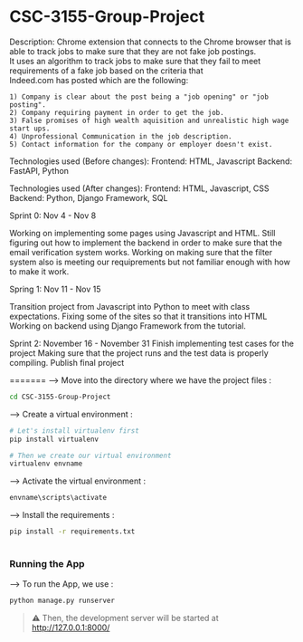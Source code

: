 # CSC-3155-Group-Project

Description:
  Chrome extension that connects to the Chrome browser that is able to track jobs to make sure that they are not fake job postings.  
  It uses an algorithm to track jobs to make sure that they fail to meet requirements of a fake job based on the criteria that     
  Indeed.com has posted which are the following:

    1) Company is clear about the post being a "job opening" or "job posting". 
    2) Company requiring payment in order to get the job.
    3) False promises of high wealth aquisition and unrealistic high wage start ups.
    4) Unprofessional Communication in the job description.
    5) Contact information for the company or employer doesn't exist.


Technologies used (Before changes):
  Frontend: HTML, Javascript
  Backend: FastAPI, Python

Technologies used (After changes):
  Frontend: HTML, Javascript, CSS
  Backend: Python, Django Framework, SQL

Sprint 0: Nov 4 - Nov 8

Working on implementing some pages using Javascript and HTML.
Still figuring out how to implement the backend in order to make sure that the email verification system works.
Working on making sure that the filter system also is meeting our requiprements but not familiar enough with how to make it work.

Spring 1: Nov 11 - Nov 15

Transition project from Javascript into Python to meet with class expectations.
Fixing some of the sites so that it transitions into HTML
Working on backend using Django Framework from the tutorial.

Sprint 2: November 16 - November 31
Finish implementing test cases for the project
Making sure that the project runs and the test data is properly compiling.
Publish final project

=======
--> Move into the directory where we have the project files : 


```bash
cd CSC-3155-Group-Project

```

--> Create a virtual environment :
```bash
# Let's install virtualenv first
pip install virtualenv

# Then we create our virtual environment
virtualenv envname

```

--> Activate the virtual environment :
```bash
envname\scripts\activate

```

--> Install the requirements :
```bash
pip install -r requirements.txt

```

#

### Running the App

--> To run the App, we use :
```bash
python manage.py runserver

```

> ⚠ Then, the development server will be started at http://127.0.0.1:8000/
